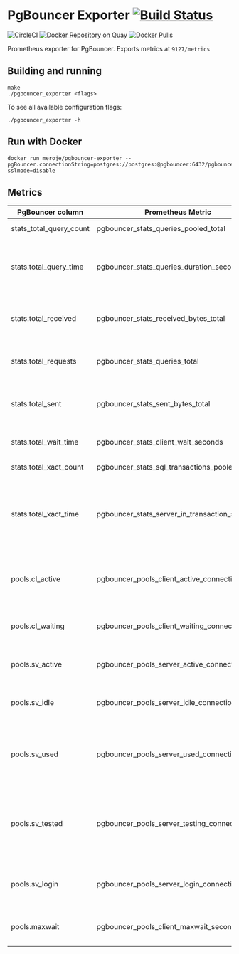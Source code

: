 # PgBouncer Exporter [![Build Status](https://travis-ci.org/Meroje/pgbouncer_exporter.svg)][travis]

[![CircleCI](https://circleci.com/gh/Meroje/pgbouncer_exporter/tree/master.svg?style=shield)][circleci]
[![Docker Repository on Quay](https://quay.io/repository/meroje/pgbouncer-exporter/status)][quay]
[![Docker Pulls](https://img.shields.io/docker/pulls/meroje/pgbouncer-exporter.svg?maxAge=604800)][hub]

Prometheus exporter for PgBouncer.
Exports metrics at `9127/metrics`

## Building and running

    make
    ./pgbouncer_exporter <flags>

To see all available configuration flags:

    ./pgbouncer_exporter -h

## Run with Docker

```
docker run meroje/pgbouncer-exporter --pgBouncer.connectionString=postgres://postgres:@pgbouncer:6432/pgbouncer?sslmode=disable
```

## Metrics

|PgBouncer column|Prometheus Metric|Description|
|----------------|-----------------|-----------|
stats_total_query_count | pgbouncer_stats_queries_pooled_total | Total number of SQL queries pooled
stats.total_query_time | pgbouncer_stats_queries_duration_seconds | Total number of seconds spent by pgbouncer when actively connected to PostgreSQL, executing queries
stats.total_received | pgbouncer_stats_received_bytes_total | Total volume in bytes of network traffic received by pgbouncer, shown as bytes
stats.total_requests | pgbouncer_stats_queries_total | Total number of SQL requests pooled by pgbouncer, shown as requests
stats.total_sent | pgbouncer_stats_sent_bytes_total | Total volume in bytes of network traffic sent by pgbouncer, shown as bytes
stats.total_wait_time | pgbouncer_stats_client_wait_seconds | Time spent by clients waiting for a server in seconds
stats.total_xact_count | pgbouncer_stats_sql_transactions_pooled_total | Total number of SQL transactions pooled
stats.total_xact_time | pgbouncer_stats_server_in_transaction_seconds | Total number of seconds spent by pgbouncer when connected to PostgreSQL in a transaction, either idle in transaction or executing queries
pools.cl_active | pgbouncer_pools_client_active_connections | Client connections linked to server connection and able to process queries, shown as connection
pools.cl_waiting | pgbouncer_pools_client_waiting_connections | Client connections waiting on a server connection, shown as connection
pools.sv_active | pgbouncer_pools_server_active_connections | Server connections linked to a client connection, shown as connection
pools.sv_idle | pgbouncer_pools_server_idle_connections | Server connections idle and ready for a client query, shown as connection
pools.sv_used | pgbouncer_pools_server_used_connections | Server connections idle more than server_check_delay, needing server_check_query, shown as connection
pools.sv_tested | pgbouncer_pools_server_testing_connections | Server connections currently running either server_reset_query or server_check_query, shown as connection
pools.sv_login | pgbouncer_pools_server_login_connections | Server connections currently in the process of logging in, shown as connection
pools.maxwait | pgbouncer_pools_client_maxwait_seconds | Age of oldest unserved client connection, shown as second


[travis]: https://travis-ci.org/Meroje/pgbouncer_exporter
[circleci]: https://circleci.com/gh/Meroje/pgbouncer_exporter
[quay]: https://quay.io/repository/meroje/pgbouncer-exporter
[hub]: https://hub.docker.com/r/meroje/pgbouncer-exporter/
